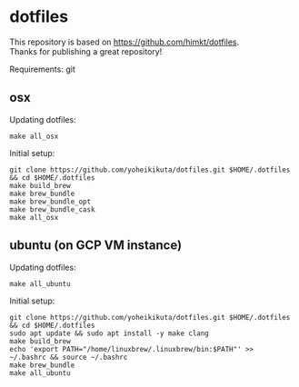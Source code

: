 # dotfiles
This repository is based on https://github.com/himkt/dotfiles.  
Thanks for publishing a great repository!

Requirements: git


## osx

Updating dotfiles:

```
make all_osx
```

Initial setup:

```
git clone https://github.com/yoheikikuta/dotfiles.git $HOME/.dotfiles && cd $HOME/.dotfiles
make build_brew
make brew_bundle
make brew_bundle_opt
make brew_bundle_cask
make all_osx
```

## ubuntu (on GCP VM instance)

Updating dotfiles:

```
make all_ubuntu
```

Initial setup:

```
git clone https://github.com/yoheikikuta/dotfiles.git $HOME/.dotfiles && cd $HOME/.dotfiles
sudo apt update && sudo apt install -y make clang
make build_brew
echo 'export PATH="/home/linuxbrew/.linuxbrew/bin:$PATH"' >>  ~/.bashrc && source ~/.bashrc
make brew_bundle
make all_ubuntu
```

